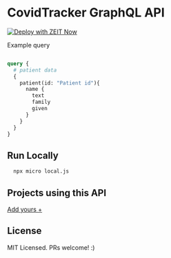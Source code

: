 # CovidTracker GraphQL API


[![Deploy with ZEIT Now](https://zeit.co/button)](https://zeit.co/import/project?template=https://github.com/sandeshchoudhary/fhir-graphql)


Example query
```graphql

query {
  # patient data
  {
    patient(id: "Patient id"){
      name {
        text
        family
        given
      }
    }
  }
}

```


## Run Locally

```bash
  npx micro local.js
```

## Projects using this API

[Add yours +](https://github.com/sandeshchoudhary/fhir-graphql/edit/master/readme.md)

## License
MIT Licensed. PRs welcome! :)
